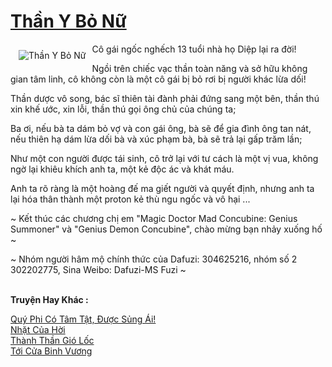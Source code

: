 <a href="https://truyenwiki.net/than-y-bo-nu.35770/" title="Thần Y Bỏ Nữ"><h1>Thần Y Bỏ Nữ</h1></a><div style="display:table"><img align="right" style="float: left; padding: 10px;" src="https://truyenwiki.net/a/img/str/src/35770.jpg" alt="Thần Y Bỏ Nữ">Cô gái ngốc nghếch 13 tuổi nhà họ Diệp lại ra đời!<p></p> Ngồi trên chiếc vạc thần toàn năng và sở hữu không gian tâm linh, cô không còn là một cô gái bị bỏ rơi bị người khác lừa dối!<p></p> Thần dược vô song, bác sĩ thiên tài đành phải đứng sang một bên, thần thú xin khế ước, xin lỗi, thần thú gọi ông chủ của chúng ta;<p></p> Ba ơi, nếu bà ta dám bỏ vợ và con gái ông, bà sẽ để gia đình ông tan nát, nếu thiên hạ dám lừa dối bà và xúc phạm bà, bà sẽ trả lại gấp trăm lần;<p></p> Như một con người được tái sinh, cô trở lại với tư cách là một vị vua, không ngờ lại khiêu khích anh ta, một kẻ độc ác và khát máu.<p></p> Anh ta rõ ràng là một hoàng đế ma giết người và quyết định, nhưng anh ta lại hóa thân thành một proton kẻ thù ngu ngốc và vô hại ...<p></p> ~ Kết thúc các chương chị em "Magic Doctor Mad Concubine: Genius Summoner" và "Genius Demon Concubine", chào mừng bạn nhảy xuống hố ~<p></p> ~ Nhóm người hâm mộ chính thức của Dafuzi: 304625216, nhóm số 2 302202775, Sina Weibo: Dafuzi-MS Fuzi ~</div><p><br><b>Truyện Hay Khác :</b></p><a href="https://truyenwiki.net/quy-phi-co-tam-tat-duoc-sung-ai.35740/" alt="Quý Phi Có Tâm Tật, Được Sủng Ái!">Quý Phi Có Tâm Tật, Được Sủng Ái!</a><br/><a href="https://github.com/nownovels/wikidich/tree/master/truyenhay/35359" alt="Nhặt Của Hời">Nhặt Của Hời</a><br/><a href="https://github.com/nownovels/wikidich/tree/master/truyenhay/37101" alt="Thành Thần Gió Lốc">Thành Thần Gió Lốc</a><br/><a href="https://sangtacviet.wordpress.com/2020/10/22/toi-cua-binh-vuong/" alt="Tới Cửa Binh Vương">Tới Cửa Binh Vương</a><br/>